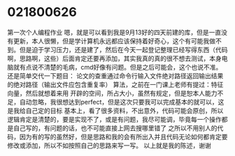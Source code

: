 # 021800626
第一次个人编程作业
嗯，就是可以看到我是9月13好的四天前建的库，但是一直没有更新，本人很懒，但是学计算机永远都应该保持着好奇心，这个有可能我做不到。但是迫于学习压力，还是建了，然后在今天一起登记整理已经写得东西（代码啊，思路啊，这些）后面肯定还要再添加，其实我真的真的很不想去测试，本身电脑就有点说不清楚的毛病，cmd好像有问题。但是之后可能会，这个也说不准。
还是简单交代一下题目：
    论文的查重通过命令行输入文件绝对路径返回输出结果的绝对路径（输出文件应包含重复率）
    算法，之前在一门课上老师有提过：特征向量，然后就想着来用
    开辟的空间，所占大小，虽然有规定，但是恕本人能力不足，自动忽略，我很想达到perfect，但是这次只要我可以完成基本的就可以，这是我给自己定的目标
    基本上，看了很多资料，不出意外，代码可能会原创，所以逻辑肯定是清楚的，要是实现不了，或是有问题，我尽可能调，毕竟每一个操作都是自己写的，有问题的话，也不可能直接上网去搜哪里错了
    之所以不用别人的代码，因为有的写的虽然好，但是思路和我的会有所出入并且代码无论如何都肯定要修改或添加，所以不如按照自己的思路来写一写。
以上就是我的陈述，谢谢
